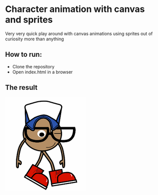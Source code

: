 # Character animation with canvas and sprites

Very very quick play around with canvas animations using sprites out of curiosity more than anything

## How to run:

- Clone the repository
- Open index.html in a browser

## The result

![animation](./img/canvas_sprite_animation.gif)

